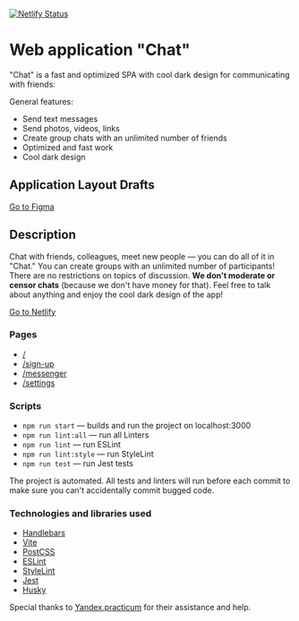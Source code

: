[![Netlify Status](https://api.netlify.com/api/v1/badges/46ae13a3-e441-4655-8046-059d65facb24/deploy-status)](https://app.netlify.com/sites/yp-messr/deploys)
# Web application "Chat"

"Chat" is a fast and optimized SPA with cool dark design for communicating with friends:

General features:
- Send text messages
- Send photos, videos, links
- Create group chats with an unlimited number of friends
- Optimized and fast work
- Cool dark design

## Application Layout Drafts

[Go to Figma](https://www.figma.com/design/j2L3BRdydTCntvA4G7EjRI/middle.messenger.praktikum.yandex?node-id=0-1&t=XmE2OGrPSeJjJmmk-1)

## Description

Chat with friends, colleagues, meet new people — you can do all of it in "Chat."
You can create groups with an unlimited number of participants!
There are no restrictions on topics of discussion.
**We don't moderate or censor chats** (because we don't have money for that).
Feel free to talk about anything and enjoy the cool dark design of the app!

[Go to Netlify](https://yp-messr.netlify.app/chats)

### Pages

* [/](https://yp-messr.netlify.app/)
* [/sign-up](https://yp-messr.netlify.app/sign-up)
* [/messenger](https://yp-messr.netlify.app/messenger)
* [/settings](https://yp-messr.netlify.app/settings)

### Scripts

- `npm run start` — builds and run the project on localhost:3000
- `npm run lint:all` — run all Linters
- `npm run lint` — run ESLint
- `npm run lint:style` — run StyleLint
- `npm run test` — run Jest tests

The project is automated.
All tests and linters will run before each commit to make sure you can't accidentally commit bugged code.

### Technologies and libraries used

* [Handlebars](https://handlebarsjs.com/guide/#what-is-handlebars)
* [Vite](https://vite.dev/)
* [PostCSS](https://postcss.org/)
* [ESLint](https://eslint.org/)
* [StyleLint](https://stylelint.io/)
* [Jest](https://jestjs.io/)
* [Husky](https://typicode.github.io/husky/)

Special thanks to [Yandex.practicum](https://practicum.yandex.ru/) for their assistance and help.
